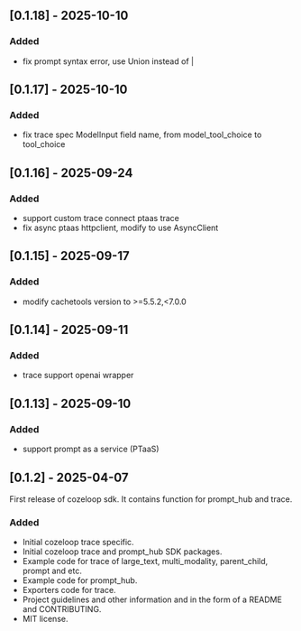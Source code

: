 ## [0.1.18] - 2025-10-10
### Added
- fix prompt syntax error, use Union instead of |

## [0.1.17] - 2025-10-10
### Added
- fix trace spec ModelInput field name, from model_tool_choice to tool_choice

## [0.1.16] - 2025-09-24
### Added
- support custom trace connect ptaas trace
- fix async ptaas httpclient, modify to use AsyncClient

## [0.1.15] - 2025-09-17
### Added
- modify cachetools version to >=5.5.2,<7.0.0

## [0.1.14] - 2025-09-11
### Added
- trace support openai wrapper

## [0.1.13] - 2025-09-10
### Added
- support prompt as a service (PTaaS)


## [0.1.2] - 2025-04-07

First release of cozeloop sdk.
It contains function for prompt_hub and trace.

### Added

- Initial cozeloop trace specific.
- Initial cozeloop trace and prompt_hub SDK packages.
- Example code for trace of large_text, multi_modality, parent_child, prompt and etc.
- Example code for prompt_hub.
- Exporters code for trace.
- Project guidelines and other information and  in the form of a README and CONTRIBUTING.
- MIT license.